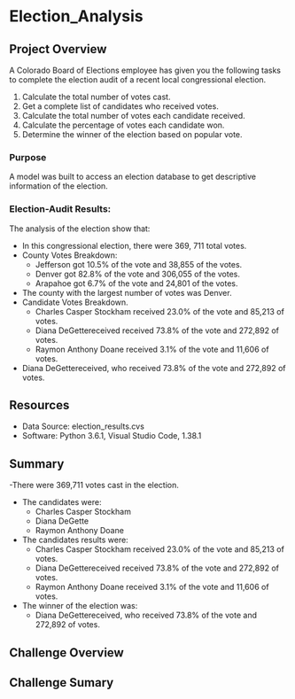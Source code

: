 # Election_Analysis

## Project Overview

A Colorado Board of Elections employee has given you the following tasks to complete the election audit of a recent local congressional election.

1. Calculate the total number of votes cast.
2. Get a complete list of candidates who received votes.
3. Calculate the total number of votes each candidate received.
4. Calculate the percentage of votes each candidate won.
5. Determine the winner of the election based on popular vote. 

### Purpose
A model was built to access an election database to get descriptive information of the election.

### Election-Audit Results:

The analysis of the election show that:

* In this congressional election, there were 369, 711 total votes. 
* County Votes Breakdown:
  * Jefferson got 10.5% of the vote and 38,855 of the votes.
  * Denver got 82.8% of the vote and 306,055 of the votes.
  * Arapahoe got 6.7% of the vote and 24,801 of the votes.
* The county with the largest number of votes was Denver.
* Candidate Votes Breakdown.
  * Charles Casper Stockham received 23.0% of the vote and 85,213 of votes.
  * Diana DeGettereceived received 73.8% of the vote and 272,892 of votes.
  * Raymon Anthony Doane received 3.1% of the vote and 11,606 of votes.
* Diana DeGettereceived, who received 73.8% of the vote and 272,892 of votes.

## Resources

- Data Source: election_results.cvs
- Software: Python 3.6.1, Visual Studio Code, 1.38.1


## Summary


-There were 369,711 votes cast in the election.
- The candidates were: 
  - Charles Casper Stockham
  - Diana DeGette
  - Raymon Anthony Doane
- The candidates results were: 
  - Charles Casper Stockham received 23.0% of the vote and 85,213 of votes.
  - Diana DeGettereceived received 73.8% of the vote and 272,892 of votes.
  - Raymon Anthony Doane received 3.1% of the vote and 11,606 of votes.
- The winner of the election was:
  - Diana DeGettereceived, who received 73.8% of the vote and 272,892 of votes.
 

## Challenge Overview

## Challenge Sumary

